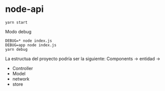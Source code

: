 # node-api

```
yarn start
```

Modo debug

```
DEBUG=* node index.js
DEBUG=app node index.js
yarn debug
```


La estructua del proyecto podría ser la siguiente:
Components -> entidad ->
* Controller
* Model
* network
* store

